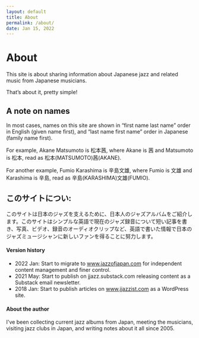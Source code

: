 ```yaml
---
layout: default
title: About
permalink: /about/
date: Jan 15, 2022
---
```

# About

This site is about sharing information about Japanese jazz and related music from Japanese musicians.

That’s about it, pretty simple!


## A note on names

In most cases, names on this site are shown in “first name last name” order in English (given name first), and “last name first name” order in Japanese (family name first).

For example, Akane Matsumoto is 松本茜, where Akane is 茜 and Matsumoto is 松本, read as 松本(MATSUMOTO)茜(AKANE).

For another example, Fumio Karashima is 辛島文雄, where Fumio is 文雄 and Karashima is 辛島, read as 辛島(KARASHIMA)文雄(FUMIO).

## このサイトについ:

このサイトは日本のジャズを支えるために、日本人のジャズアルバムをご紹介します。このサイトはシンプルな英語で現在のジャズ録音について短い記事を書き、写真、ビデオ、録音のオーディオクリップなど、英語で書いた情報で日本のジャズミュージシャンに新しいファンを得ることに努力します。



#### Version history

* 2022 Jan: Start to migrate to www.jazzofjapan.com for independent content management and finer control.
* 2021 May: Start to publish on jjazz.substack.com releasing content as a Substack email newsletter.
* 2018 Jan: Start to publish articles on www.jjazzist.com as a WordPress site.


#### About the author

I've been collecting current jazz albums from Japan, meeting the musicians, visiting jazz clubs in Japan, and writing notes about it all since 2005.

